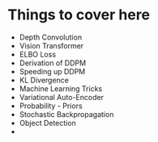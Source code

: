 # Things to cover here

- Depth Convolution
- Vision Transformer
- ELBO Loss
- Derivation of DDPM
- Speeding up DDPM
- KL Divergence
- Machine Learning Tricks
- Variational Auto-Encoder
- Probability - Priors 
- Stochastic Backpropagation
- Object Detection
- 
